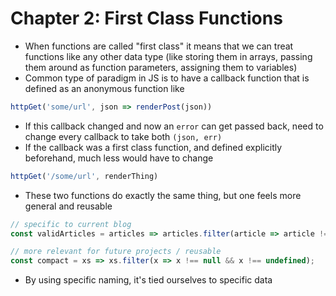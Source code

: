 # Chapter 2: First Class Functions

* When functions are called "first class" it means that we can treat functions like any other data type (like storing them in arrays, passing them around as function parameters, assigning them to variables)
* Common type of paradigm in JS is to have a callback function that is defined as an anonymous function like

```javascript
httpGet('some/url', json => renderPost(json))
```

* If this callback changed and now an `error` can get passed back, need to change every callback to take both `(json, err)`
* If the callback was a first class function, and defined explicitly beforehand, much less would have to change

```javascript
httpGet('/some/url', renderThing)
```

* These two functions do exactly the same thing, but one feels more general and reusable

```javascript
// specific to current blog
const validArticles = articles => articles.filter(article => article != null && article !== undefined);

// more relevant for future projects / reusable
const compact = xs => xs.filter(x => x !== null && x !== undefined);
```

* By using specific naming, it's tied ourselves to specific data